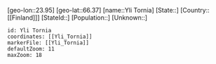 ﻿---
location: [66.37,23.95]
mapzoom: [7,12] 
mapmarker: city 
type: City
tags:
- geo/City


SpocWebEntityId: 35748
isDeleted: false
confidential: public

---
[geo-lon::23.95]
[geo-lat::66.37]
[name::Yli Tornia]
[State::]
[Country::[[Finland]]]
[StateId::]
[Population::]
[Unknown::]


```leaflet
id: Yli Tornia
coordinates: [[Yli_Tornia]]
markerFile: [[Yli_Tornia]]
defaultZoom: 11 
maxZoom: 18
```
